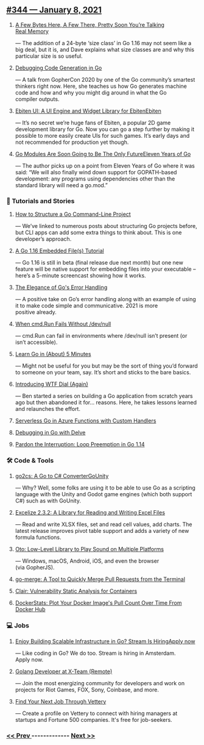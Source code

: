 ## [#344 — January 8, 2021](https://golangweekly.com/issues/344)

1. [A Few Bytes Here, A Few There, Pretty Soon You’re Talking Real Memory](https://golangweekly.com/link/101012/web)

     — The addition of a 24-byte ‘size class’ in Go 1.16 may not seem like a big deal, but it is, and Dave explains what size classes are and why this particular size is so useful.
1. [Debugging Code Generation in Go](https://golangweekly.com/link/101013/web)

     — A talk from GopherCon 2020 by one of the Go community’s smartest thinkers right now. Here, she teaches us how Go generates machine code and how and why you might dig around in what the Go compiler outputs.
1. [Ebiten UI: A UI Engine and Widget Library for EbitenEbiten](https://golangweekly.com/link/101015/web)

     — It’s no secret we’re huge fans of Ebiten, a popular 2D game development library for Go. Now you can go a step further by making it possible to more easily create UIs for such games. It’s early days and not recommended for production yet though.
1. [Go Modules Are Soon Going to Be The Only FutureEleven Years of Go](https://golangweekly.com/link/101017/web)

     — The author picks up on a point from Eleven Years of Go where it was said: “We will also finally wind down support for GOPATH-based development: any programs using dependencies other than the standard library will need a go.mod.”
### 📘 Tutorials and Stories

1. [How to Structure a Go Command-Line Project](https://golangweekly.com/link/101022/web)

     — We’ve linked to numerous posts about structuring Go projects before, but CLI apps can add some extra things to think about. This is one developer’s approach.
1. [A Go 1.16 Embedded File(s) Tutorial](https://golangweekly.com/link/101023/web)

     — Go 1.16 is still in beta (final release due next month) but one new feature will be native support for embedding files into your executable – here’s a 5-minute screencast showing how it works.
1. [The Elegance of Go's Error Handling](https://golangweekly.com/link/101024/web)

     — A positive take on Go’s error handling along with an example of using it to make code simple and communicative. 2021 is more positive already.
1. [When cmd.Run Fails Without /dev/null](https://golangweekly.com/link/101025/web)

     — cmd.Run can fail in environments where /dev/null isn’t present (or isn’t accessible).
1. [Learn Go in (About) 5 Minutes](https://golangweekly.com/link/101027/web)

     — Might not be useful for you but may be the sort of thing you’d forward to someone on your team, say. It’s short and sticks to the bare basics.
1. [Introducing WTF Dial (Again)](https://golangweekly.com/link/101028/web)

     — Ben started a series on building a Go application from scratch years ago but then abandoned it for… reasons. Here, he takes lessons learned and relaunches the effort.
1. [Serverless Go in Azure Functions with Custom Handlers](https://golangweekly.com/link/101029/web)

1. [Debugging in Go with Delve](https://golangweekly.com/link/101030/web)

1. [Pardon the Interruption: Loop Preemption in Go 1.14](https://golangweekly.com/link/101031/web)

### 🛠 Code & Tools

1. [go2cs: A Go to C# ConverterGoUnity](https://golangweekly.com/link/101032/web)

     — Why? Well, some folks are using it to be able to use Go as a scripting language with the Unity and Godot game engines (which both support C#) such as with GoUnity.
1. [Excelize 2.3.2: A Library for Reading and Writing Excel Files](https://golangweekly.com/link/101034/web)

     — Read and write XLSX files, set and read cell values, add charts. The latest release improves pivot table support and adds a variety of new formula functions.
1. [Oto: Low-Level Library to Play Sound on Multiple Platforms](https://golangweekly.com/link/101036/web)

     — Windows, macOS, Android, iOS, and even the browser (via GopherJS).
1. [go-merge: A Tool to Quickly Merge Pull Requests from the Terminal](https://golangweekly.com/link/101037/web)

1. [Clair: Vulnerability Static Analysis for Containers](https://golangweekly.com/link/101038/web)

1. [DockerStats: Plot Your Docker Image's Pull Count Over Time From Docker Hub](https://golangweekly.com/link/101039/web)

### 💻 Jobs

1. [Enjoy Building Scalable Infrastructure in Go? Stream Is HiringApply now](https://golangweekly.com/link/101040/web)

     — Like coding in Go? We do too. Stream is hiring in Amsterdam. Apply now.
1. [Golang Developer at X-Team (Remote)](https://golangweekly.com/link/101041/web)

     — Join the most energizing community for developers and work on projects for Riot Games, FOX, Sony, Coinbase, and more.
1. [Find Your Next Job Through Vettery](https://golangweekly.com/link/101042/web)

     — Create a profile on Vettery to connect with hiring managers at startups and Fortune 500 companies. It's free for job-seekers.

### [ << Prev ](golangweekly-343.md) ------------- [ Next >> ](golangweekly-345.md)